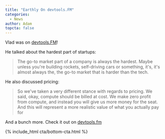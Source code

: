 ```yaml
---
title: "Earthly On devtools.FM"
categories:
  - News
author: Adam
topcta: false
---
```


Vlad was on [devtools.FM](https://www.devtools.fm/episode/71)!

He talked about the hardest part of startups:

> The go-to market part of a company is always the hardest. Maybe unless you're building rockets, self-driving cars or something, it's, it's almost always the, the go-to market that is harder than the tech.

He also discussed pricing:

> So we've taken a very different stance with regards to pricing. We said, okay, compute should be billed at cost. We make zero profit from compute, and instead you will give us more money for the seat. And this will represent a more realistic value of what you actually pay for

And a bunch more. Check it out on [devtools.fm](https://www.devtools.fm/episode/71)

{% include_html cta/bottom-cta.html %}
